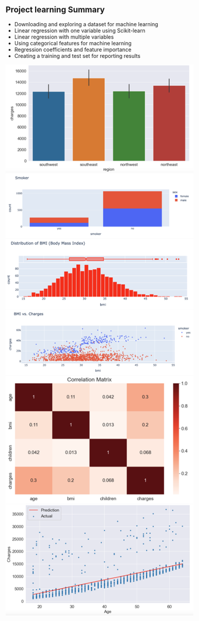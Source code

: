 ## Project learning Summary

- Downloading and exploring a dataset for machine learning
- Linear regression with one variable using Scikit-learn
- Linear regression with multiple variables
- Using categorical features for machine learning
- Regression coefficients and feature importance
- Creating a training and test set for reporting results

![Project plot](bar2.png)
![Project plot](stacked.png)
![Project plot](gaussian.png)
![Project plot](scatter.png)
![Project plot](Heat.png)
![Project plot](scatter_fit.png)
